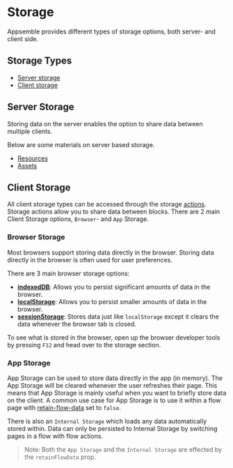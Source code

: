 # Storage

Appsemble provides different types of storage options, both server- and client side.

## Storage Types

- [Server storage](#server-storage)
- [Client storage](#client-storage)

## Server Storage

Storing data on the server enables the option to share data between multiple clients.

Below are some materials on server based storage.

- [Resources](/docs/guide/resources)
- [Assets](/docs/guide/assets)

## Client Storage

All client storage types can be accessed through the storage [actions](/docs/reference/action).
Storage actions allow you to share data between blocks. There are 2 main Client Storage options,
`Browser`- and `App` Storage.

### Browser Storage

Most browsers support storing data directly in the browser. Storing data directly in the browser is
often used for user preferences.

There are 3 main browser storage options:

- **[indexedDB](https://developer.mozilla.org/en-US/docs/Web/API/IndexedDB_API)**: Allows you to
  persist significant amounts of data in the browser.
- **[localStorage](https://developer.mozilla.org/en-US/docs/Web/API/Web_Storage_API)**: Allows you
  to persist smaller amounts of data in the browser.
- **[sessionStorage](https://developer.mozilla.org/en-US/docs/Web/API/Web_Storage_API)**: Stores
  data just like `localStorage` except it clears the data whenever the browser tab is closed.

To see what is stored in the browser, open up the browser developer tools by pressing `F12` and head
over to the storage section.

### App Storage

App Storage can be used to store data directly in the app (in memory). The App Storage will be
cleared whenever the user refreshes their page. This means that App Storage is mainly useful when
you want to briefly store data on the client. A common use case for App Storage is to use it within
a flow page with [retain-flow-data](/docs/reference/app#-flow-page-definition-retain-flow-data) set
to `false`.

There is also an `Internal Storage` which loads any data automatically stored within. Data can only
be persisted to Internal Storage by switching pages in a flow with flow actions.

> Note: Both the `App Storage` and the `Internal Storage` are effected by the `retainFlowData` prop.
